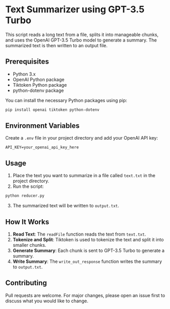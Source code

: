 # Text Summarizer using GPT-3.5 Turbo

This script reads a long text from a file, splits it into manageable chunks, and uses the OpenAI GPT-3.5 Turbo model to generate a summary. The summarized text is then written to an output file.

## Prerequisites

- Python 3.x
- OpenAI Python package
- Tiktoken Python package
- python-dotenv package

You can install the necessary Python packages using pip:

```bash
pip install openai tiktoken python-dotenv
```

## Environment Variables

Create a `.env` file in your project directory and add your OpenAI API key:

```env
API_KEY=your_openai_api_key_here
```

## Usage

1. Place the text you want to summarize in a file called `text.txt` in the project directory.
2. Run the script:

```bash
python reducer.py
```

3. The summarized text will be written to `output.txt`.

## How It Works

1. **Read Text**: The `readFile` function reads the text from `text.txt`.
2. **Tokenize and Split**: Tiktoken is used to tokenize the text and split it into smaller chunks.
3. **Generate Summary**: Each chunk is sent to GPT-3.5 Turbo to generate a summary.
4. **Write Summary**: The `write_out_response` function writes the summary to `output.txt`.

## Contributing

Pull requests are welcome. For major changes, please open an issue first to discuss what you would like to change.